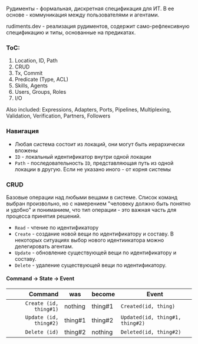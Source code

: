Рудименты - формальная, дискретная спецификация для ИТ. В ее основе - коммуникация между пользователями и агентами.

rudiments.dev - реализация рудиментов, содержит само-рефлексивную спецификацию и типы, основанные на предикатах.

### ToC:
1. Location, ID, Path
2. CRUD
3. Tx, Commit
4. Predicate (Type, ACL)
5. Skills, Agents
6. Users, Groups, Roles
7. I/O

Also included: Expressions, Adapters, Ports, Pipelines, Multiplexing, Validation, Verification, Partners, Followers


### Навигация
* Любая система состоит из локаций, они могут быть иерархически вложены
* `ID` - локальный идентификатор внутри одной локации
* `Path` - последовательность `ID`, представляющая путь из одной локации в другую. Если не указано иного - от корня системы

### CRUD
Базовые операции над любыми вещами в системе. Список команд выбран произвольно, но с намерением "человеку должно быть понятно и удобно" и пониманием, что тип операции - это важная часть для процесса принятия решений.
* `Read` - чтение по идентификатору
* `Create` - создание новой вещи по идентификатору и составу. В некоторых ситуациях выбор нового идентиикатора можно делегировать агентам.
* `Update` - обновление существующей вещи по идентификатору и составу.
* `Delete` - удаление существующей вещи по идентификатору.

#### Command -> State -> Event
| Command                | was     | become  | Event                           |
|-----------------------:|---------|---------|---------------------------------|
| `Create (id, thing#1)` | nothing | thing#1 | `Created(id, thing)`            |
| `Update (id, thing#2)` | thing#1 | thing#2 | `Updated(id, thing#1, thing#2)` |
| `Delete (id)`          | thing#2 | nothing | `Deleted(id, thing#2)`          |

